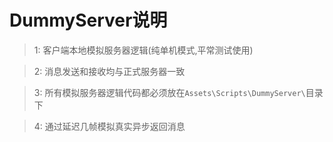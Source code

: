 # DummyServer说明
> 1: 客户端本地模拟服务器逻辑(纯单机模式,平常测试使用)

> 2: 消息发送和接收均与正式服务器一致

> 3: 所有模拟服务器逻辑代码都必须放在`Assets\Scripts\DummyServer\`目录下

> 4: 通过延迟几帧模拟真实异步返回消息